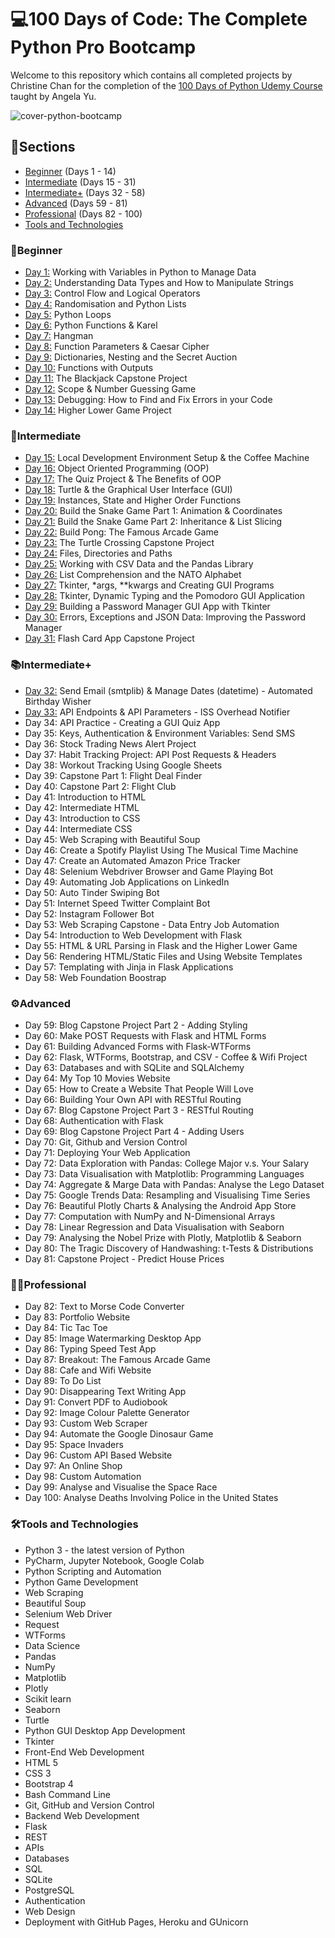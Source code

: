 # 💻100 Days of Code: The Complete Python Pro Bootcamp
Welcome to this repository which contains all completed projects by Christine Chan for the completion of the [100 Days of Python Udemy Course](https://www.udemy.com/course/100-days-of-code/) taught by Angela Yu.

![cover-python-bootcamp](https://github.com/user-attachments/assets/69effde2-1ccd-44ab-8750-dff47094f598)

## 📄Sections
- [Beginner](#beginner) (Days 1 - 14)
- [Intermediate](#intermediate) (Days 15 - 31)
- [Intermediate+](#intermediate-1) (Days 32 - 58)
- [Advanced](#%EF%B8%8Fadvanced) (Days 59 - 81)
- [Professional](#professional) (Days 82 - 100)
- [Tools and Technologies](#%EF%B8%8Ftools-and-technologies)

### 🌱Beginner
- [Day 1:](https://github.com/cchristinechan/100-Days-Of-Python/tree/main/Day%20001) Working with Variables in Python to Manage Data
- [Day 2:](https://github.com/cchristinechan/100-Days-Of-Python/tree/main/Day%20002) Understanding Data Types and How to Manipulate Strings
- [Day 3:](https://github.com/cchristinechan/100-Days-Of-Python/tree/main/Day%20003) Control Flow and Logical Operators
- [Day 4:](https://github.com/cchristinechan/100-Days-Of-Python/tree/main/Day%20004) Randomisation and Python Lists
- [Day 5:](https://github.com/cchristinechan/100-Days-Of-Python/tree/main/Day%20005) Python Loops
- [Day 6:](https://github.com/cchristinechan/100-Days-Of-Python/tree/main/Day%20006) Python Functions & Karel
- [Day 7:](https://github.com/cchristinechan/100-Days-Of-Python/tree/main/Day%20007) Hangman
- [Day 8:](https://github.com/cchristinechan/100-Days-Of-Python/tree/main/Day%20008) Function Parameters & Caesar Cipher
- [Day 9:](https://github.com/cchristinechan/100-Days-Of-Python/tree/main/Day%20009) Dictionaries, Nesting and the Secret Auction
- [Day 10:](https://github.com/cchristinechan/100-Days-Of-Python/tree/main/Day%20010) Functions with Outputs
- [Day 11:](https://github.com/cchristinechan/100-Days-Of-Python/tree/main/Day%20011) The Blackjack Capstone Project
- [Day 12:](https://github.com/cchristinechan/100-Days-Of-Python/tree/main/Day%20012) Scope & Number Guessing Game
- [Day 13:](https://github.com/cchristinechan/100-Days-Of-Python/tree/main/Day%20013) Debugging: How to Find and Fix Errors in your Code
- [Day 14:](https://github.com/cchristinechan/100-Days-Of-Python/tree/main/Day%20014) Higher Lower Game Project

### 📖Intermediate
- [Day 15:](https://github.com/cchristinechan/100-Days-Of-Python/tree/main/Day%20015) Local Development Environment Setup & the Coffee Machine
- [Day 16:](https://github.com/cchristinechan/100-Days-Of-Python/tree/main/Day%20016) Object Oriented Programming (OOP)
- [Day 17:](https://github.com/cchristinechan/100-Days-Of-Python/tree/main/Day%20017) The Quiz Project & The Benefits of OOP
- [Day 18:](https://github.com/cchristinechan/100-Days-Of-Python/tree/main/Day%20018) Turtle & the Graphical User Interface (GUI)
- [Day 19:](https://github.com/cchristinechan/100-Days-Of-Python/tree/main/Day%20019) Instances, State and Higher Order Functions
- [Day 20:](https://github.com/cchristinechan/100-Days-Of-Python/tree/main/Day%20020) Build the Snake Game Part 1: Animation & Coordinates
- [Day 21:](https://github.com/cchristinechan/100-Days-Of-Python/tree/main/Day%20021) Build the Snake Game Part 2: Inheritance & List Slicing
- [Day 22:](https://github.com/cchristinechan/100-Days-Of-Python/tree/main/Day%20022) Build Pong: The Famous Arcade Game
- [Day 23:](https://github.com/cchristinechan/100-Days-Of-Python/tree/main/Day%20023) The Turtle Crossing Capstone Project
- [Day 24:](https://github.com/cchristinechan/100-Days-Of-Python/tree/main/Day%20024) Files, Directories and Paths
- [Day 25:](https://github.com/cchristinechan/100-Days-Of-Python/tree/main/Day%20025) Working with CSV Data and the Pandas Library
- [Day 26:](https://github.com/cchristinechan/100-Days-Of-Python/tree/main/Day%20026) List Comprehension and the NATO Alphabet
- [Day 27:](https://github.com/cchristinechan/100-Days-Of-Python/tree/main/Day%20027) Tkinter, *args, **kwargs and Creating GUI Programs
- [Day 28:](https://github.com/cchristinechan/100-Days-Of-Python/tree/main/Day%20028) Tkinter, Dynamic Typing and the Pomodoro GUI Application
- [Day 29:](https://github.com/cchristinechan/100-Days-Of-Python/tree/main/Day%20029) Building a Password Manager GUI App with Tkinter
- [Day 30:](https://github.com/cchristinechan/100-Days-Of-Python/tree/main/Day%20030) Errors, Exceptions and JSON Data: Improving the Password Manager
- [Day 31:](https://github.com/cchristinechan/100-Days-Of-Python/tree/main/Day%20031) Flash Card App Capstone Project

### 📚Intermediate+
- [Day 32:](https://github.com/cchristinechan/100-Days-Of-Python/tree/main/Day%20032) Send Email (smtplib) & Manage Dates (datetime) - Automated Birthday Wisher
- [Day 33:](https://github.com/cchristinechan/100-Days-Of-Python/tree/main/Day%20033) API Endpoints & API Parameters - ISS Overhead Notifier
- Day 34: API Practice - Creating a GUI Quiz App
- Day 35: Keys, Authentication & Environment Variables: Send SMS
- Day 36: Stock Trading News Alert Project
- Day 37: Habit Tracking Project: API Post Requests & Headers
- Day 38: Workout Tracking Using Google Sheets
- Day 39: Capstone Part 1: Flight Deal Finder
- Day 40: Capstone Part 2: Flight Club
- Day 41: Introduction to HTML
- Day 42: Intermediate HTML
- Day 43: Introduction to CSS
- Day 44: Intermediate CSS
- Day 45: Web Scraping with Beautiful Soup
- Day 46: Create a Spotify Playlist Using The Musical Time Machine
- Day 47: Create an Automated Amazon Price Tracker
- Day 48: Selenium Webdriver Browser and Game Playing Bot
- Day 49: Automating Job Applications on LinkedIn
- Day 50: Auto Tinder Swiping Bot
- Day 51: Internet Speed Twitter Complaint Bot
- Day 52: Instagram Follower Bot
- Day 53: Web Scraping Capstone - Data Entry Job Automation
- Day 54: Introduction to Web Development with Flask
- Day 55: HTML & URL Parsing in Flask and the Higher Lower Game
- Day 56: Rendering HTML/Static Files and Using Website Templates
- Day 57: Templating with Jinja in Flask Applications
- Day 58: Web Foundation Boostrap

### ⚙️Advanced
- Day 59: Blog Capstone Project Part 2 - Adding Styling
- Day 60: Make POST Requests with Flask and HTML Forms
- Day 61: Building Advanced Forms with Flask-WTForms
- Day 62: Flask, WTForms, Bootstrap, and CSV - Coffee & Wifi Project
- Day 63: Databases and with SQLite and SQLAlchemy
- Day 64: My Top 10 Movies Website
- Day 65: How to Create a Website That People Will Love
- Day 66: Building Your Own API with RESTful Routing
- Day 67: Blog Capstone Project Part 3 - RESTful Routing
- Day 68: Authentication with Flask
- Day 69: Blog Capstone Project Part 4 - Adding Users
- Day 70: Git, Github and Version Control
- Day 71: Deploying Your Web Application
- Day 72: Data Exploration with Pandas: College Major v.s. Your Salary
- Day 73: Data Visualisation with Matplotlib: Programming Languages
- Day 74: Aggregate & Marge Data with Pandas: Analyse the Lego Dataset
- Day 75: Google Trends Data: Resampling and Visualising Time Series
- Day 76: Beautiful Plotly Charts & Analysing the Android App Store
- Day 77: Computation with NumPy and N-Dimensional Arrays
- Day 78: Linear Regression and Data Visualisation with Seaborn
- Day 79: Analysing the Nobel Prize with Plotly, Matplotlib & Seaborn
- Day 80: The Tragic Discovery of Handwashing: t-Tests & Distributions
- Day 81: Capstone Project - Predict House Prices

### 👩‍💻Professional
- Day 82: Text to Morse Code Converter
- Day 83: Portfolio Website
- Day 84: Tic Tac Toe
- Day 85: Image Watermarking Desktop App
- Day 86: Typing Speed Test App
- Day 87: Breakout: The Famous Arcade Game
- Day 88: Cafe and Wifi Website
- Day 89: To Do List
- Day 90: Disappearing Text Writing App
- Day 91: Convert PDF to Audiobook
- Day 92: Image Colour Palette Generator
- Day 93: Custom Web Scraper
- Day 94: Automate the Google Dinosaur Game
- Day 95: Space Invaders
- Day 96: Custom API Based Website
- Day 97: An Online Shop
- Day 98: Custom Automation
- Day 99: Analyse and Visualise the Space Race
- Day 100: Analyse Deaths Involving Police in the United States

### 🛠️Tools and Technologies
- Python 3 - the latest version of Python
- PyCharm, Jupyter Notebook, Google Colab
- Python Scripting and Automation
- Python Game Development
- Web Scraping
- Beautiful Soup
- Selenium Web Driver
- Request
- WTForms
- Data Science
- Pandas
- NumPy
- Matplotlib
- Plotly
- Scikit learn
- Seaborn
- Turtle
- Python GUI Desktop App Development
- Tkinter
- Front-End Web Development
- HTML 5
- CSS 3
- Bootstrap 4
- Bash Command Line
- Git, GitHub and Version Control
- Backend Web Development
- Flask
- REST
- APIs
- Databases
- SQL
- SQLite
- PostgreSQL
- Authentication
- Web Design
- Deployment with GitHub Pages, Heroku and GUnicorn
